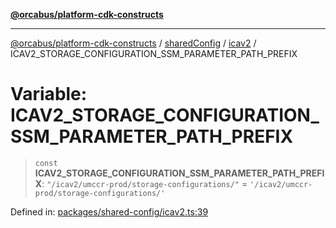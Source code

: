 [**@orcabus/platform-cdk-constructs**](../../../../../../README.md)

***

[@orcabus/platform-cdk-constructs](../../../../../../README.md) / [sharedConfig](../../../README.md) / [icav2](../README.md) / ICAV2\_STORAGE\_CONFIGURATION\_SSM\_PARAMETER\_PATH\_PREFIX

# Variable: ICAV2\_STORAGE\_CONFIGURATION\_SSM\_PARAMETER\_PATH\_PREFIX

> `const` **ICAV2\_STORAGE\_CONFIGURATION\_SSM\_PARAMETER\_PATH\_PREFIX**: `"/icav2/umccr-prod/storage-configurations/"` = `'/icav2/umccr-prod/storage-configurations/'`

Defined in: [packages/shared-config/icav2.ts:39](https://github.com/OrcaBus/platform-cdk-constructs/blob/main/packages/shared-config/icav2.ts#L39)
